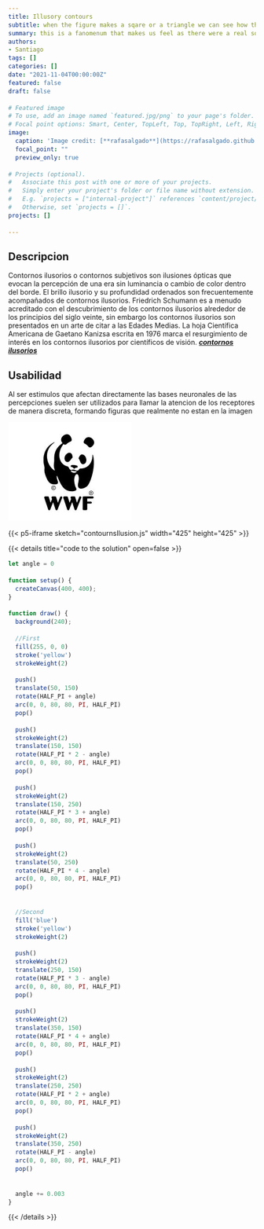 ```yaml
---
title: Illusory contours
subtitle: when the figure makes a sqare or a triangle we can see how they are being developed
summary: this is a fanomenum that makes us feel as there were a real sqare or triangle but actually there is just a 
authors:
- Santiago
tags: []
categories: []
date: "2021-11-04T00:00:00Z"
featured: false
draft: false

# Featured image
# To use, add an image named `featured.jpg/png` to your page's folder.
# Focal point options: Smart, Center, TopLeft, Top, TopRight, Left, Right, BottomLeft, Bottom, BottomRight
image:
  caption: 'Image credit: [**rafasalgado**](https://rafasalgado.github.io/personal/projects/ilusionoptica/ilusion.html)'
  focal_point: ""
  preview_only: true

# Projects (optional).
#   Associate this post with one or more of your projects.
#   Simply enter your project's folder or file name without extension.
#   E.g. `projects = ["internal-project"]` references `content/project/deep-learning/index.md`.
#   Otherwise, set `projects = []`.
projects: []

---
```


## Descripcion

Contornos ilusorios o contornos subjetivos son ilusiones ópticas que evocan la percepción de una era sin luminancia o 
cambio de color dentro del borde. El brillo ilusorio y su profundidad ordenados son frecuentemente acompañados de 
contornos ilusorios. Friedrich Schumann es a menudo acreditado con el descubrimiento de los contornos ilusorios 
alrededor de los principios del siglo veinte, sin embargo los contornos ilusorios son presentados en un arte de 
citar a las Edades Medias. La hoja Científica Americana de Gaetano Kanizsa escrita en 1976 marca el resurgimiento de 
interés en los contornos ilusorios por científicos de visión. _[**contornos ilusorios**](https://es.wikipedia.org/wiki/Contornos_ilusorios)_

## Usabilidad

Al ser estimulos que afectan directamente las bases neuronales de las percepciones suelen ser utilizados para llamar la 
atencion de los receptores de manera discreta, formando figuras que realmente no estan en la imagen

![img_1.png](img_1.png)

{{< p5-iframe sketch="contournsIlusion.js" width="425" height="425" >}}


{{< details title="code to the solution" open=false >}}
```js
let angle = 0

function setup() {
  createCanvas(400, 400);
}

function draw() {
  background(240);

  //First
  fill(255, 0, 0)
  stroke('yellow')
  strokeWeight(2)

  push()
  translate(50, 150)
  rotate(HALF_PI + angle)
  arc(0, 0, 80, 80, PI, HALF_PI)
  pop()

  push()
  strokeWeight(2)
  translate(150, 150)
  rotate(HALF_PI * 2 - angle)
  arc(0, 0, 80, 80, PI, HALF_PI)
  pop()

  push()
  strokeWeight(2)
  translate(150, 250)
  rotate(HALF_PI * 3 + angle)
  arc(0, 0, 80, 80, PI, HALF_PI)
  pop()

  push()
  strokeWeight(2)
  translate(50, 250)
  rotate(HALF_PI * 4 - angle)
  arc(0, 0, 80, 80, PI, HALF_PI)
  pop()


  //Second
  fill('blue')
  stroke('yellow')
  strokeWeight(2)

  push()
  strokeWeight(2)
  translate(250, 150)
  rotate(HALF_PI * 3 - angle)
  arc(0, 0, 80, 80, PI, HALF_PI)
  pop()

  push()
  strokeWeight(2)
  translate(350, 150)
  rotate(HALF_PI * 4 + angle)
  arc(0, 0, 80, 80, PI, HALF_PI)
  pop()

  push()
  strokeWeight(2)
  translate(250, 250)
  rotate(HALF_PI * 2 + angle)
  arc(0, 0, 80, 80, PI, HALF_PI)
  pop()

  push()
  strokeWeight(2)
  translate(350, 250)
  rotate(HALF_PI - angle)
  arc(0, 0, 80, 80, PI, HALF_PI)
  pop()


  angle += 0.003
}

```
{{< /details >}}
